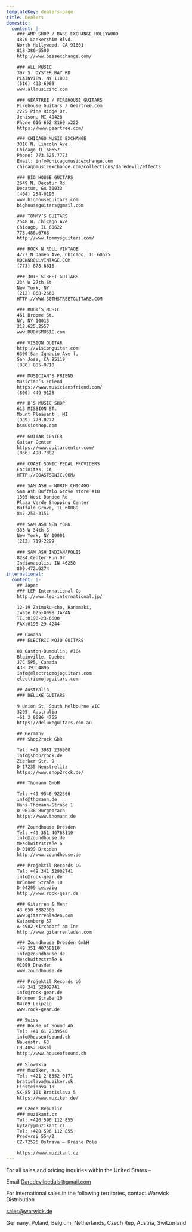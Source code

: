 ```yaml
---
templateKey: dealers-page
title: Dealers
domestic:
  content: |-
    ### AMP SHOP / BASS EXCHANGE HOLLYWOOD
    4870 Lankershim Blvd.
    North Hollywood, CA 91601
    818-386-5500
    http://www.bassexchange.com/

    ### ALL MUSIC
    397 S. OYSTER BAY RD
    PLAINVIEW, NY 11803
    (516) 433-6969
    www.allmusicinc.com

    ### GEARTREE / FIREHOUSE GUITARS
    Firehouse Guitars / Geartree.com
    2225 Pine Ridge Dr.
    Jenison, MI 49428
    Phone 616 662 8160 x222
    https://www.geartree.com/

    ### CHICAGO MUSIC EXCHANGE
    3316 N. Lincoln Ave.
    Chicago IL 60657
    Phone: 773.525.7773
    Email: info@chicagomusicexchange.com
    chicagomusicexchange.com/collections/daredevil/effects

    ### BIG HOUSE GUITARS
    2649 N. Decatur Rd
    Decatur, GA 30033
    (404) 254-0190
    www.bighouseguitars.com
    bighouseguitars@gmail.com

    ### TOMMY’S GUITARS
    2548 W. Chicago Ave
    Chicago, IL 60622
    773.486.6768
    http://www.tommysguitars.com/

    ### ROCK N ROLL VINTAGE
    4727 N Damen Ave, Chicago, IL 60625
    ROCKNROLLVINTAGE.COM
    (773) 878-8616

    ### 30TH STREET GUITARS
    234 W 27th St
    New York, NY
    (212) 868-2660
    HTTP://WWW.30THSTREETGUITARS.COM

    ### RUDY’S MUSIC
    461 Broome St.
    NY, NY 10013
    212.625.2557
    www.RUDYSMUSIC.com

    ### VISION GUITAR
    http://visionguitar.com
    6300 San Ignacio Ave f,
    San Jose, CA 95119
    (888) 885-0710

    ### MUSICIAN’S FRIEND
    Musician’s Friend
    https://www.musiciansfriend.com/
    (800) 449-9128

    ### B’S MUSIC SHOP
    613 MISSION ST.
    Mount Pleasant , MI
    (989) 773-0777
    bsmusicshop.com

    ### GUITAR CENTER
    Guitar Center
    https://www.guitarcenter.com/
    (866) 498-7882

    ### COAST SONIC PEDAL PROVIDERS
    Encinitas, CA
    HTTP://COASTSONIC.COM/

    ### SAM ASH – NORTH CHICAGO
    Sam Ash Buffalo Grove store #18
    1305 West Dundee Rd
    Plaza Verde Shopping Center
    Buffalo Grove, IL 60089
    847-253-3151

    ### SAM ASH NEW YORK
    333 W 34th S
    New York, NY 10001
    (212) 719-2299

    ### SAM ASH INDIANAPOLIS
    8284 Center Run Dr
    Indianapolis, IN 46250
    800.472.6274
international:
  content: |-
    ## Japan
    ### LEP International Co
    http://www.lep-international.jp/

    12-19 Zaimoku-cho, Hanamaki,
    Iwate 025-0098 JAPAN
    TEL:0198-23-6600
    FAX:0198-29-4244

    ## Canada
    ### ELECTRIC MOJO GUITARS

    80 Gaston-Dumoulin, #104
    Blainville, Quebec
    J7C 5P5, Canada
    438 393 4896
    info@electricmojoguitars.com
    electricmojoguitars.com

    ## Australia
    ### DELUXE GUITARS

    9 Union St, South Melbourne VIC
    3205, Australia
    +61 3 9686 4755
    https://deluxeguitars.com.au 

    ## Germany
    ### Shop2rock GbR

    Tel: +49 3981 236900
    info@shop2rock.de
    Zierker Str. 9
    D-17235 Neustrelitz
    https://www.shop2rock.de/

    ### Thomann GmbH

    Tel: +49 9546 922366
    info@thomann.de
    Hans-Thomann-Straße 1
    D-96138 Burgebrach
    https://www.thomann.de

    ### Zoundhouse Dresden
    Tel: +49 351 40768110
    info@zoundhouse.de
    Meschwitzstraße 6
    D-01099 Dresden
    http://www.zoundhouse.de

    ### Projektil Records UG
    Tel: +49 341 52902741
    info@rock-gear.de
    Brünner Straße 10
    D-04209 Leipzig
    http://www.rock-gear.de

    ### Gitarren & Mehr
    43 650 8882505
    www.gitarrenladen.com
    Katzenberg 57
    A-4982 Kirchdorf am Inn
    http://www.gitarrenladen.com

    ### Zoundhouse Dresden GmbH
    +49 351 40768110
    info@zoundhouse.de
    Meschwitzstraße 6
    01099 Dresden
    www.zoundhouse.de

    ### Projektil Records UG
    +49 341 52902741
    info@rock-gear.de
    Brünner Straße 10
    04209 Leipzig
    www.rock-gear.de

    ## Swiss
    ### House of Sound AG
    Tel: +41 61 2839540
    info@houseofsound.ch
    Nauenstr. 63
    CH-4052 Basel
    http://www.houseofsound.ch
     
    ## Slowakia
    ### Muziker, a.s.
    Tel: +421 2 6352 0171
    bratislava@muziker.sk
    Einsteinova 18
    SK-85 101 Bratislava 5
    https://www.muziker.de/ 

    ## Czech Republic
    ### muzikant.cz
    Tel: +420 596 112 855
    kytary@muzikant.cz
    Tel: +420 596 112 855
    Predvrsi 554/2
    CZ-72526 Ostrava – Krasne Pole

    https://www.muzikant.cz
---
```


For all sales and pricing inquiries within the United States –

Email Daredevilpedals@gmail.com

For International sales in the following territories, contact Warwick Distribution

sales@warwick.de

Germany, Poland, Belgium, Netherlands, Czech Rep, Austria, Switzerland
